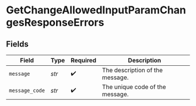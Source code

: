 # GetChangeAllowedInputParamChangesResponseErrors


## Fields

| Field                           | Type                            | Required                        | Description                     |
| ------------------------------- | ------------------------------- | ------------------------------- | ------------------------------- |
| `message`                       | *str*                           | :heavy_check_mark:              | The description of the message. |
| `message_code`                  | *str*                           | :heavy_check_mark:              | The unique code of the message. |